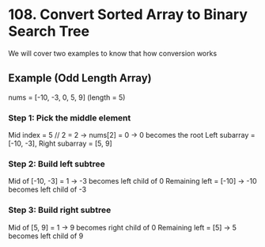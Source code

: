 # 108. Convert Sorted Array to Binary Search Tree

We will cover two examples to know that how conversion works
## Example (Odd Length Array)

   nums = [-10, -3, 0, 5, 9] (length = 5)

### Step 1: Pick the middle element
Mid index = 5 // 2 = 2 → nums[2] = 0 → 0 becomes the root
Left subarray = [-10, -3], Right subarray = [5, 9]

### Step 2: Build left subtree
Mid of [-10, -3] = 1 → -3 becomes left child of 0
Remaining left = [-10] → -10 becomes left child of -3

### Step 3: Build right subtree
Mid of [5, 9] = 1 → 9 becomes right child of 0
Remaining left = [5] → 5 becomes left child of 9
